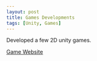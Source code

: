 ```yaml
---
layout: post
title: Games Developments
tags: [Unity, Games]
---
```


Developed a few 2D unity games.

[Game Website](https://tianshi-zhou.itch.io/zhout5-gsas-web)